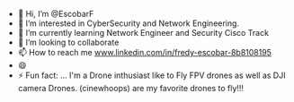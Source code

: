 - 👋 Hi, I’m @EscobarF
- 👀 I’m interested in CyberSecurity and Network Engineering.
- 🌱 I’m currently learning Network Engineer and Security Cisco Track 
- 💞️ I’m looking to collaborate 
- 📫 How to reach me www.linkedin.com/in/fredy-escobar-8b8108195
- 😄 
- ⚡ Fun fact: ... I'm a Drone inthusiast like to Fly FPV drones as well as DJI camera Drones. (cinewhoops) are my favorite drones to fly!!! 

<!---
EscobarF/EscobarF is a ✨ special ✨ repository because its `README.md` (this file) appears on your GitHub profile.
You can click the Preview link to take a look at your changes.
--->
